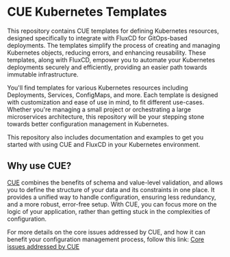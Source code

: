 # CUE Kubernetes Templates

This repository contains CUE templates for defining Kubernetes resources, designed specifically to integrate with FluxCD for GitOps-based deployments. The templates simplify the process of creating and managing Kubernetes objects, reducing errors, and enhancing reusability. These templates, along with FluxCD, empower you to automate your Kubernetes deployments securely and efficiently, providing an easier path towards immutable infrastructure.

You'll find templates for various Kubernetes resources including Deployments, Services, ConfigMaps, and more. Each template is designed with customization and ease of use in mind, to fit different use-cases. Whether you're managing a small project or orchestrating a large microservices architecture, this repository will be your stepping stone towards better configuration management in Kubernetes.

This repository also includes documentation and examples to get you started with using CUE and FluxCD in your Kubernetes environment.

## Why use CUE?

[CUE](https://cuelang.org/) combines the benefits of schema and value-level validation, and allows you to define the structure of your data and its constraints in one place. It provides a unified way to handle configuration, ensuring less redundancy, and a more robust, error-free setup. With CUE, you can focus more on the logic of your application, rather than getting stuck in the complexities of configuration.

For more details on the core issues addressed by CUE, and how it can benefit your configuration management process, follow this link: [Core issues addressed by CUE](https://cuelang.org/docs/usecases/configuration/#core-issues-addressed-by-cue)
